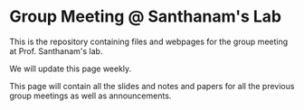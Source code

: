 # Group Meeting @ Santhanam's Lab

This is the repository containing files and webpages for the group meeting at Prof. Santhanam's lab.

We will update this page weekly.

This page will contain all the slides and notes and papers for all the previous group meetings as well as announcements.
